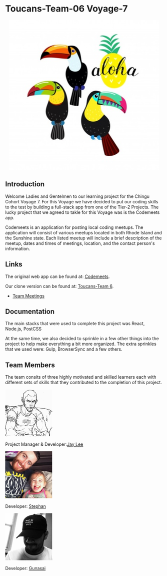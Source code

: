 # Toucans-Team-06 Voyage-7

<p align="center">
  <img width="480" height="480" src="images/profile_pics/group_logo.jpg">
</p>

## Introduction

Welcome Ladies and Gentelmen to our learning project for the Chingu Cohort Voyage 7. For this Voyage we have decided to put our coding skills to the test by building a full-stack app from one of the Tier-2 Projects. The lucky project that we agreed to takle for this Voyage was is the Codemeets app.

Codemeets is an application for posting local coding meetups. The application will consist of various meetups located in both Rhode Island and the Sunshine state. Each listed meetup will include a brief description of the meetup, dates and times of meetings, location, and the contact person's information. 

## Links

The original web app can be found at: [Codemeets](https://codemeets.github.io/).

Our clone version can be found at: [Toucans-Team 6](https://github.com/chingu-voyage7/Toucans-Team-06).

* [Team Meetings](meetings.md)

## Documentation

The main stacks that were used to complete this project was React, Node.js, PostCSS

At the same time, we also decided to sprinkle in a few other things into the project to help make everything a bit more organized. The extra sprinkles that we used were: Gulp, BrowserSync and a few others.

## Team Members

The team consits of three highly motivated and skilled learners each with different sets of skills that they contributed to the completion of this project.

<p align="left">
  <img width="150" height="150" src="images/profile_pics/jay_l.jpg">

Project Manager &amp; Developer:[Jay Lee](https://github.com/dreampoetlee)
</p>


<p align="left">
  <img width="150" height="150" src="images/profile_pics/stephan_l.jpg">
  
Developer: [Stephan](https://github.com/slamoureux)
</p>

<p align="left">
  <img width="150" height="150" src="images/profile_pics/gunasai_g.jpg">

Developer: [Gunasai](https://github.com/gunasai)
</p>

       

